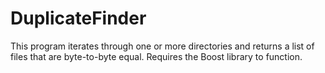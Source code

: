 DuplicateFinder
===============

This program iterates through one or more directories and returns a list of files that are byte-to-byte equal.  Requires the Boost library to function.
